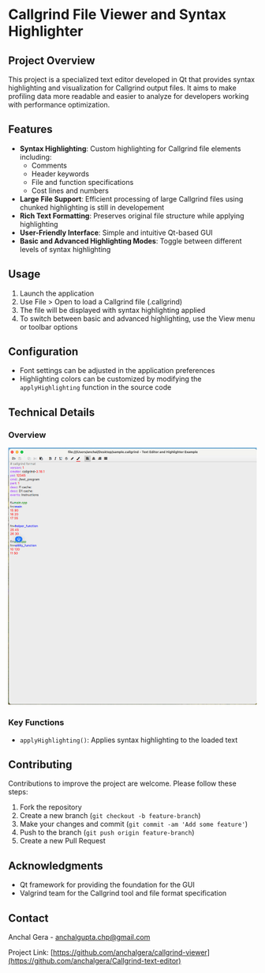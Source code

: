 # Callgrind File Viewer and Syntax Highlighter

## Project Overview

This project is a specialized text editor developed in Qt that provides syntax highlighting and visualization for Callgrind output files. It aims to make profiling data more readable and easier to analyze for developers working with performance optimization.

## Features

- **Syntax Highlighting**: Custom highlighting for Callgrind file elements including:
  - Comments
  - Header keywords
  - File and function specifications
  - Cost lines and numbers
- **Large File Support**: Efficient processing of large Callgrind files using chunked highlighting is still in developement
- **Rich Text Formatting**: Preserves original file structure while applying highlighting
- **User-Friendly Interface**: Simple and intuitive Qt-based GUI
- **Basic and Advanced Highlighting Modes**: Toggle between different levels of syntax highlighting

## Usage

1. Launch the application
2. Use File > Open to load a Callgrind file (.callgrind)
3. The file will be displayed with syntax highlighting applied
4. To switch between basic and advanced highlighting, use the View menu or toolbar options

## Configuration

- Font settings can be adjusted in the application preferences
- Highlighting colors can be customized by modifying the `applyHighlighting` function in the source code

## Technical Details
### Overview
![callgrindsyntaxhighlight](callgrindsyntaxhighlight.png)

### Key Functions

- `applyHighlighting()`: Applies syntax highlighting to the loaded text

## Contributing

Contributions to improve the project are welcome. Please follow these steps:

1. Fork the repository
2. Create a new branch (`git checkout -b feature-branch`)
3. Make your changes and commit (`git commit -am 'Add some feature'`)
4. Push to the branch (`git push origin feature-branch`)
5. Create a new Pull Request

## Acknowledgments

- Qt framework for providing the foundation for the GUI
- Valgrind team for the Callgrind tool and file format specification

## Contact

Anchal Gera - [anchalgupta.chp@gmail.com](mailto:anchalgupta.chp@gmail.com)

Project Link: [https://github.com/anchalgera/callgrind-viewer](https://github.com/anchalgera/Callgrind-text-editor)

